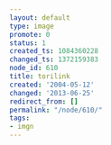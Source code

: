 ```yaml
---
layout: default
type: image
promote: 0
status: 1
created_ts: 1084360228
changed_ts: 1372159383
node_id: 610
title: torilink
created: '2004-05-12'
changed: '2013-06-25'
redirect_from: []
permalink: "/node/610/"
tags:
- imgn
---
```



